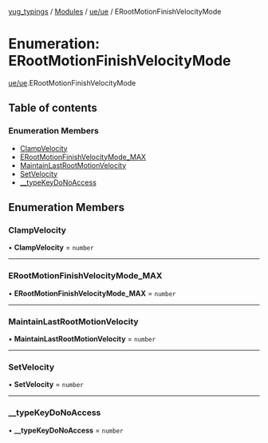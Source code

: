 [yug_typings](../README.md) / [Modules](../modules.md) / [ue/ue](../modules/ue_ue.md) / ERootMotionFinishVelocityMode

# Enumeration: ERootMotionFinishVelocityMode

[ue/ue](../modules/ue_ue.md).ERootMotionFinishVelocityMode

## Table of contents

### Enumeration Members

- [ClampVelocity](ue_ue.ERootMotionFinishVelocityMode.md#clampvelocity)
- [ERootMotionFinishVelocityMode\_MAX](ue_ue.ERootMotionFinishVelocityMode.md#erootmotionfinishvelocitymode_max)
- [MaintainLastRootMotionVelocity](ue_ue.ERootMotionFinishVelocityMode.md#maintainlastrootmotionvelocity)
- [SetVelocity](ue_ue.ERootMotionFinishVelocityMode.md#setvelocity)
- [\_\_typeKeyDoNoAccess](ue_ue.ERootMotionFinishVelocityMode.md#__typekeydonoaccess)

## Enumeration Members

### ClampVelocity

• **ClampVelocity** = `number`

___

### ERootMotionFinishVelocityMode\_MAX

• **ERootMotionFinishVelocityMode\_MAX** = `number`

___

### MaintainLastRootMotionVelocity

• **MaintainLastRootMotionVelocity** = `number`

___

### SetVelocity

• **SetVelocity** = `number`

___

### \_\_typeKeyDoNoAccess

• **\_\_typeKeyDoNoAccess** = `number`
